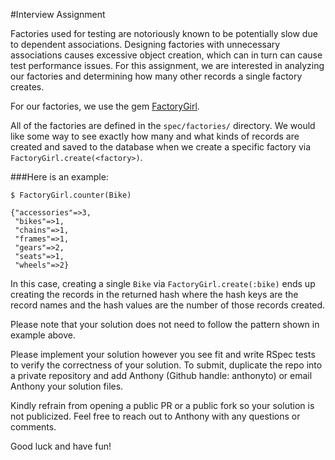 #Interview Assignment

Factories used for testing are notoriously known to be potentially slow due to dependent associations. Designing factories with unnecessary associations causes excessive object creation, which can in turn can cause test performance issues. For this assignment, we are interested in analyzing our factories and determining how many other records a single factory creates.

For our factories, we use the gem [FactoryGirl](https://github.com/thoughtbot/factory_girl).

All of the factories are defined in the `spec/factories/` directory. We would like some way to see exactly how many and what kinds of records are created and saved to the database when we create a specific factory via `FactoryGirl.create(<factory>)`.

###Here is an example:

```
$ FactoryGirl.counter(Bike)

{"accessories"=>3,
 "bikes"=>1,
 "chains"=>1,
 "frames"=>1,
 "gears"=>2,
 "seats"=>1,
 "wheels"=>2}
```

In this case, creating a single `Bike` via `FactoryGirl.create(:bike)` ends up creating the records in the returned hash where the hash keys are the record names and the hash values are the number of those records created.

Please note that your solution does not need to follow the pattern shown in example above.

Please implement your solution however you see fit and write RSpec tests to verify the correctness of your solution. To submit, duplicate the repo into a private repository and add Anthony (Github handle: anthonyto) or email Anthony your solution files.

Kindly refrain from opening a public PR or a public fork so your solution is not publicized. Feel free to reach out to Anthony with any questions or comments.

Good luck and have fun!
